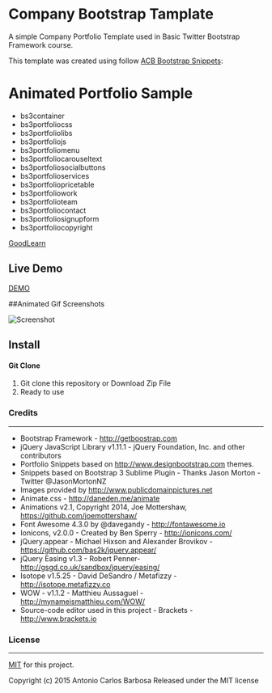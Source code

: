 # Company Bootstrap Tamplate

A simple Company Portfolio Template used in Basic Twitter Bootstrap Framework course.

This template was created using follow [ACB Bootstrap Snippets](https://github.com/acbarbosa1964/acb-bootstrap-snippets):


# Animated Portfolio Sample

- bs3container
- bs3portfoliocss
- bs3portfoliolibs
- bs3portfoliojs
- bs3portfoliomenu
- bs3portfoliocarouseltext
- bs3portfoliosocialbuttons
- bs3portfolioservices
- bs3portfoliopricetable
- bs3portfoliowork
- bs3portfolioteam
- bs3portfoliocontact
- bs3portfoliosignupform
- bs3portfoliocopyright

[GoodLearn](http://www.goodlearn.org)

## Live Demo

[DEMO](https://rawgit.com/acbarbosa1964/bootstrap-course-template/master/index.html)


##Animated Gif Screenshots


![Screenshot](https://raw.githubusercontent.com/acbarbosa1964/bootstrap-course-template/master/screenshot/sample.gif)


## Install

#### Git Clone

1. Git clone this repository or Download Zip File
2. Ready to use

### Credits
---

- Bootstrap Framework - http://getboostrap.com
- jQuery JavaScript Library v1.11.1 - jQuery Foundation, Inc. and other contributors
- Portfolio Snippets based on http://www.designbootstrap.com themes.
- Snippets based on Bootstrap 3 Sublime Plugin - Thanks Jason Morton - Twitter @JasonMortonNZ 
- Images provided by http://www.publicdomainpictures.net
- Animate.css - http://daneden.me/animate
- Animations v2.1, Copyright 2014, Joe Mottershaw, https://github.com/joemottershaw/
- Font Awesome 4.3.0 by @davegandy - http://fontawesome.io
- Ionicons, v2.0.0 - Created by Ben Sperry - http://ionicons.com/
- jQuery.appear - Michael Hixson and Alexander Brovikov - https://github.com/bas2k/jquery.appear/
- jQuery Easing v1.3 - Robert Penner- http://gsgd.co.uk/sandbox/jquery/easing/
- Isotope v1.5.25 - David DeSandro / Metafizzy - http://isotope.metafizzy.co
- WOW - v1.1.2 - Matthieu Aussaguel - http://mynameismatthieu.com/WOW/
- Source-code editor used in this project - Brackets - http://www.brackets.io


### License
---

[MIT](https://raw.githubusercontent.com/acbarbosa1964/acb-bootstrap-snippets/master/LICENSE) for this project.

Copyright (c) 2015 Antonio Carlos Barbosa
Released under the MIT license

